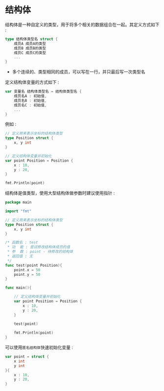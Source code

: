 # 结构体
结构体是一种自定义的类型，用于将多个相关的数据组合在一起。其定义方式如下 :  
```Go
type 结构体类型名 struct {
    成员A 成员A的类型
    成员B 成员B的类型
    成员C 成员C的类型
    ...
}
```
* 多个连续的、类型相同的成员，可以写在一行，并只最后写一次类型名

定义结构体变量的方式如下 :  
```Go
var 变量名 结构体类型名 = 结构体类型名 {
    成员名A : 初始值,
    成员名B : 初始值,
    成员名C : 初始值,
    ...
}
```

例如 :  
```Go
// 定义用来表示坐标的结构体类型
type Position struct {
    x, y int
}

// 定义结构体变量并初始化
var point Position = Position {
    x : 10,
    y : 20,
}

fmt.Println(point)
```

结构体是值类型，使用大型结构体做参数时建议使用指针 :  
```Go
package main

import "fmt"

// 定义用来表示坐标的结构体类型
type Position struct {
    x, y int
}

/* 函数名 : test
 * 功  能 : 尝试修改结构体成员的值
 * 参  数 : point - 待修改的结构体
 * 返回值 : 无
 */
func test(point Position){
    point.x = 50
    point.y = 50
}

func main(){

    // 定义结构体变量并初始化
    var point Position = Position {
        x : 10,
        y : 20,
    }
    
    test(point)

    fmt.Println(point)
}
```

可以使用`匿名结构体`快速初始化变量 :  
```Go
var point = struct {
    x int
    y int
}{
    x : 10,
    y : 20,
}
```
